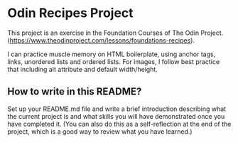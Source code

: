 # Odin Recipes Project

This project is an exercise in the Foundation Courses of The Odin Project.
(https://www.theodinproject.com/lessons/foundations-recipes).

I can practice muscle memory on HTML boilerplate, using anchor tags, links, unordered lists and ordered lists.
For images, I follow best practice that including alt attribute and default width/height.


## How to write in this README?
Set up your README.md file and write a brief introduction describing what the current project is and what skills you will have demonstrated once you have completed it. (You can also do this as a self-reflection at the end of the project, which is a good way to review what you have learned.)
